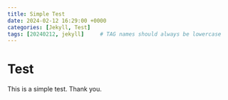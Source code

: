 ```yaml
---
title: Simple Test
date: 2024-02-12 16:29:00 +0000
categories: [Jekyll, Test]
tags: [20240212, jekyll]     # TAG names should always be lowercase
---
```


# Test
This is a simple test. Thank you.
